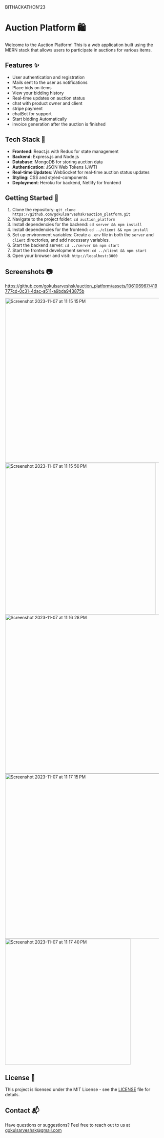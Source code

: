 BITHACKATHON'23
# Auction Platform 🛍️

Welcome to the Auction Platform! This is a web application built using the MERN stack that allows users to participate in auctions for various items.


## Features ✨

- User authentication and registration
- Mails sent to the user as notifications
- Place bids on items
- View your bidding history
- Real-time updates on auction status
- chat with product owner and client
- stripe payment
- chatBot for support
- Start bidding Automatically
- invoice generation after the auction is finished

## Tech Stack 🚀

- **Frontend**: React.js with Redux for state management
- **Backend**: Express.js and Node.js
- **Database**: MongoDB for storing auction data
- **Authentication**: JSON Web Tokens (JWT)
- **Real-time Updates**: WebSocket for real-time auction status updates
- **Styling**: CSS and styled-components
- **Deployment**: Heroku for backend, Netlify for frontend

## Getting Started 🏁

1. Clone the repository: `git clone https://github.com/gokulsarveshsk/auction_platform.git`
2. Navigate to the project folder: `cd auction_platform`
3. Install dependencies for the backend: `cd server && npm install`
4. Install dependencies for the frontend: `cd ../client && npm install`
5. Set up environment variables: Create a `.env` file in both the `server` and `client` directories, and add necessary variables.
6. Start the backend server: `cd ../server && npm start`
7. Start the frontend development server: `cd ../client && npm start`
8. Open your browser and visit: `http://localhost:3000`

## Screenshots 📷
https://github.com/gokulsarveshsk/auction_platform/assets/106106967/419777cd-0c31-4dac-a511-a9bda943875b

<img width="538" alt="Screenshot 2023-11-07 at 11 15 15 PM" src="https://github.com/gokulsarveshsk/auction_platform/assets/106106967/2e911ae1-bab1-4a7c-9bd7-11ae0f0e2d03">
<img width="494" alt="Screenshot 2023-11-07 at 11 15 50 PM" src="https://github.com/gokulsarveshsk/auction_platform/assets/106106967/fae53a72-78ec-46cd-b8c2-1bdbc4d03b0a">
<img width="520" alt="Screenshot 2023-11-07 at 11 16 28 PM" src="https://github.com/gokulsarveshsk/auction_platform/assets/106106967/22e8b8f4-cc92-4bf0-aa6c-53c29e610644">
 <img width="539" alt="Screenshot 2023-11-07 at 11 17 15 PM" src="https://github.com/gokulsarveshsk/auction_platform/assets/106106967/b27fca91-7493-4365-940a-db9be8a9d653">
<img width="411" alt="Screenshot 2023-11-07 at 11 17 40 PM" src="https://github.com/gokulsarveshsk/auction_platform/assets/106106967/992a68c0-14e7-4fae-aed1-fd0988338b1c">


## License 📄

This project is licensed under the MIT License - see the [LICENSE](LICENSE) file for details.

## Contact 📬

Have questions or suggestions? Feel free to reach out to us at gokulsarveshsk@gmail.com
